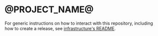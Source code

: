 # @PROJECT_NAME@

For generic instructions on how to interact with this repository, including how to create a release, see [infrastructure's README][infrastructure-readme].

[infrastructure-readme]: @RELATIVE_INFRASTRUCTURE@/README.md

